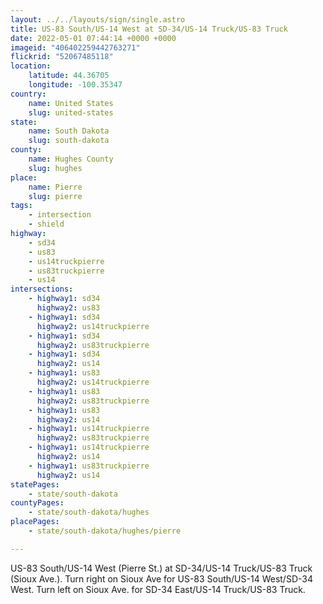 ```yaml
---
layout: ../../layouts/sign/single.astro
title: US-83 South/US-14 West at SD-34/US-14 Truck/US-83 Truck
date: 2022-05-01 07:44:14 +0000 +0000
imageid: "406402259442763271"
flickrid: "52067485118"
location:
    latitude: 44.36705
    longitude: -100.35347
country:
    name: United States
    slug: united-states
state:
    name: South Dakota
    slug: south-dakota
county:
    name: Hughes County
    slug: hughes
place:
    name: Pierre
    slug: pierre
tags:
    - intersection
    - shield
highway:
    - sd34
    - us83
    - us14truckpierre
    - us83truckpierre
    - us14
intersections:
    - highway1: sd34
      highway2: us83
    - highway1: sd34
      highway2: us14truckpierre
    - highway1: sd34
      highway2: us83truckpierre
    - highway1: sd34
      highway2: us14
    - highway1: us83
      highway2: us14truckpierre
    - highway1: us83
      highway2: us83truckpierre
    - highway1: us83
      highway2: us14
    - highway1: us14truckpierre
      highway2: us83truckpierre
    - highway1: us14truckpierre
      highway2: us14
    - highway1: us83truckpierre
      highway2: us14
statePages:
    - state/south-dakota
countyPages:
    - state/south-dakota/hughes
placePages:
    - state/south-dakota/hughes/pierre

---
```

US-83 South/US-14 West (Pierre St.) at SD-34/US-14 Truck/US-83 Truck (Sioux Ave.).  Turn right on Sioux Ave for US-83 South/US-14 West/SD-34 West.  Turn left on Sioux Ave. for SD-34 East/US-14 Truck/US-83 Truck.